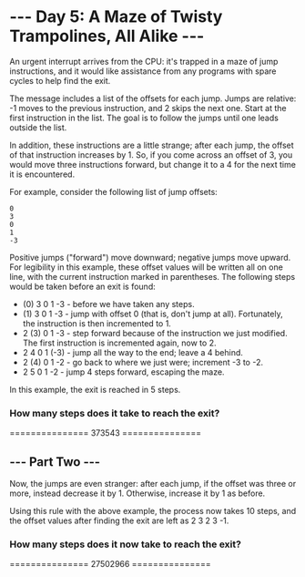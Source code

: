 # --- Day 5: A Maze of Twisty Trampolines, All Alike ---
An urgent interrupt arrives from the CPU: it's trapped in a maze of jump instructions, and it would like assistance from any programs with spare cycles to help find the exit.

The message includes a list of the offsets for each jump. Jumps are relative: -1 moves to the previous instruction, and 2 skips the next one. Start at the first instruction in the list. The goal is to follow the jumps until one leads outside the list.

In addition, these instructions are a little strange; after each jump, the offset of that instruction increases by 1. So, if you come across an offset of 3, you would move three instructions forward, but change it to a 4 for the next time it is encountered.

For example, consider the following list of jump offsets:
```
0
3
0
1
-3
```
Positive jumps ("forward") move downward; negative jumps move upward. For legibility in this example, these offset values will be written all on one line, with the current instruction marked in parentheses. The following steps would be taken before an exit is found:

- (0) 3  0  1  -3  - before we have taken any steps.
- (1) 3  0  1  -3  - jump with offset 0 (that is, don't jump at all). Fortunately, the instruction is then incremented to 1.
-  2 (3) 0  1  -3  - step forward because of the instruction we just modified. The first instruction is incremented again, now to 2.
-  2  4  0  1 (-3) - jump all the way to the end; leave a 4 behind.
-  2 (4) 0  1  -2  - go back to where we just were; increment -3 to -2.
-  2  5  0  1  -2  - jump 4 steps forward, escaping the maze.

In this example, the exit is reached in 5 steps.

### How many steps does it take to reach the exit?
=============== 373543 ===============

## --- Part Two ---
Now, the jumps are even stranger: after each jump, if the offset was three or more, instead decrease it by 1. Otherwise, increase it by 1 as before.

Using this rule with the above example, the process now takes 10 steps, and the offset values after finding the exit are left as 2 3 2 3 -1.

### How many steps does it now take to reach the exit?
=============== 27502966 ===============